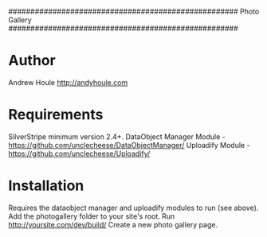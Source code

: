 ####################################################
Photo Gallery
####################################################

# Author
Andrew Houle
http://andyhoule.com

# Requirements
SilverStripe minimum version 2.4+. DataObject Manager Module - https://github.com/unclecheese/DataObjectManager/ Uploadify Module - https://github.com/unclecheese/Uploadify/

# Installation
Requires the dataobject manager and uploadify modules to run (see above). Add the photogallery folder to your site's root. Run http://yoursite.com/dev/build/ Create a new photo gallery page.


